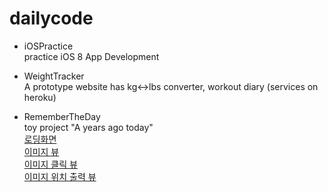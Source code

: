 # dailycode

- iOSPractice  
practice iOS 8 App Development

- WeightTracker  
A prototype website has kg<->lbs converter, workout diary (services on heroku)

- RememberTheDay  
toy project "A years ago today"  
[로딩화면](https://github.com/cinari4/dailycode/blob/master/RememberTheDay/demo/p1.png)  
[이미지 뷰](https://github.com/cinari4/dailycode/blob/master/RememberTheDay/demo/p2.png)  
[이미지 클릭 뷰](https://github.com/cinari4/dailycode/blob/master/RememberTheDay/demo/p3.png)  
[이미지 위치 출력 뷰](https://github.com/cinari4/dailycode/blob/master/RememberTheDay/demo/p4.png)  
